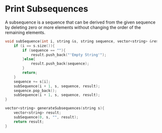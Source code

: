 #  Print Subsequences

A subsequence is a sequence that can be derived from the given sequence by deleting zero or more elements without changing the order of the remaining elements.

```c
void subSequence(int i, string &s, string sequence, vector<string> &result){
    if (i == s.size()){
        if (sequence == ""){
            result.push_back("'Empty String'");
        }else{
            result.push_back(sequence);
        }
        return;
    }
    sequence += s[i];
    subSequence(i + 1, s, sequence, result);
    sequence.pop_back();
    subSequence(i + 1, s, sequence, result);
}

vector<string> generateSubsequences(string s){
    vector<string> result;
    subSequence(0, s, "", result);
    return result;
}
```
